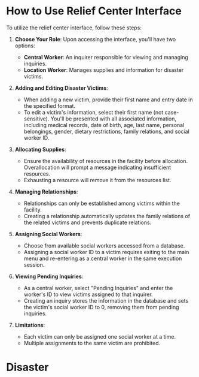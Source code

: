 # How to Use Relief Center Interface

To utilize the relief center interface, follow these steps:

1. **Choose Your Role**: Upon accessing the interface, you'll have two options:
   - **Central Worker**: An inquirer responsible for viewing and managing inquiries.
   - **Location Worker**: Manages supplies and information for disaster victims.

2. **Adding and Editing Disaster Victims**:
   - When adding a new victim, provide their first name and entry date in the specified format.
   - To edit a victim's information, select their first name (not case-sensitive). You'll be presented with all associated information, including medical records, date of birth, age, last name, personal belongings, gender, dietary restrictions, family relations, and social worker ID.

3. **Allocating Supplies**:
   - Ensure the availability of resources in the facility before allocation. Overallocation will prompt a message indicating insufficient resources.
   - Exhausting a resource will remove it from the resources list.

4. **Managing Relationships**:
   - Relationships can only be established among victims within the facility.
   - Creating a relationship automatically updates the family relations of the related victims and prevents duplicate relations.

5. **Assigning Social Workers**:
   - Choose from available social workers accessed from a database.
   - Assigning a social worker ID to a victim requires exiting to the main menu and re-entering as a central worker in the same execution session.

6. **Viewing Pending Inquiries**:
   - As a central worker, select "Pending Inquiries" and enter the worker's ID to view victims assigned to that inquirer.
   - Creating an inquiry stores the information in the database and sets the victim's social worker ID to 0, removing them from pending inquiries.

7. **Limitations**:
   - Each victim can only be assigned one social worker at a time.
   - Multiple assignments to the same victim are prohibited.
# Disaster
